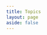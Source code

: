 ```yaml
---
title: Topics
layout: page
aside: false
---
```


<script setup lang="ts">
import ForumTopicPage from '../../components/forum/topic/ForumTopicPage.vue'
</script>

<ForumTopicPage />
